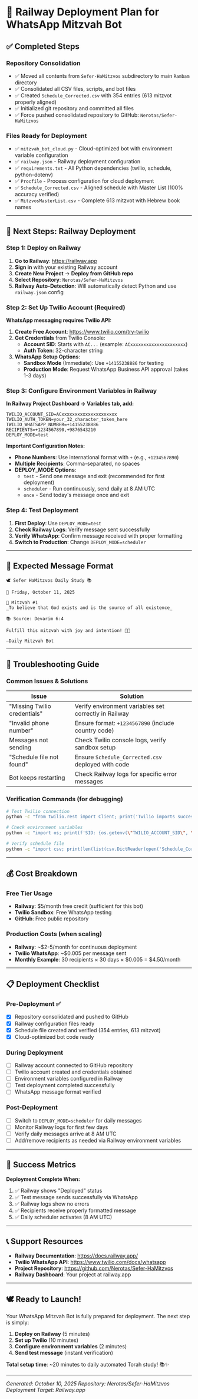 # 🚀 Railway Deployment Plan for WhatsApp Mitzvah Bot

## ✅ **Completed Steps**

### **Repository Consolidation**

- ✅ Moved all contents from `Sefer-HaMitzvos` subdirectory to main `Rambam` directory
- ✅ Consolidated all CSV files, scripts, and bot files
- ✅ Created `Schedule_Corrected.csv` with 354 entries (613 mitzvot properly aligned)
- ✅ Initialized git repository and committed all files
- ✅ Force pushed consolidated repository to GitHub: `Nerotas/Sefer-HaMitzvos`

### **Files Ready for Deployment**

- ✅ `mitzvah_bot_cloud.py` - Cloud-optimized bot with environment variable configuration
- ✅ `railway.json` - Railway deployment configuration
- ✅ `requirements.txt` - All Python dependencies (twilio, schedule, python-dotenv)
- ✅ `Procfile` - Process configuration for cloud deployment
- ✅ `Schedule_Corrected.csv` - Aligned schedule with Master List (100% accuracy verified)
- ✅ `MitzvosMasterList.csv` - Complete 613 mitzvot with Hebrew book names

---

## 🎯 **Next Steps: Railway Deployment**

### **Step 1: Deploy on Railway**

1. **Go to Railway**: https://railway.app
2. **Sign in** with your existing Railway account
3. **Create New Project** → **Deploy from GitHub repo**
4. **Select Repository**: `Nerotas/Sefer-HaMitzvos`
5. **Railway Auto-Detection**: Will automatically detect Python and use `railway.json` config

### **Step 2: Set Up Twilio Account (Required)**

**WhatsApp messaging requires Twilio API:**

1. **Create Free Account**: https://www.twilio.com/try-twilio
2. **Get Credentials** from Twilio Console:
   - **Account SID**: Starts with `AC...` (example: `ACxxxxxxxxxxxxxxxxxxxxx`)
   - **Auth Token**: 32-character string
3. **WhatsApp Setup Options**:
   - **Sandbox Mode** (Immediate): Use `+14155238886` for testing
   - **Production Mode**: Request WhatsApp Business API approval (takes 1-3 days)

### **Step 3: Configure Environment Variables in Railway**

**In Railway Project Dashboard → Variables tab, add:**

```env
TWILIO_ACCOUNT_SID=ACxxxxxxxxxxxxxxxxxxxxx
TWILIO_AUTH_TOKEN=your_32_character_token_here
TWILIO_WHATSAPP_NUMBER=+14155238886
RECIPIENTS=+1234567890,+9876543210
DEPLOY_MODE=test
```

**Important Configuration Notes:**

- **Phone Numbers**: Use international format with `+` (e.g., `+1234567890`)
- **Multiple Recipients**: Comma-separated, no spaces
- **DEPLOY_MODE Options**:
  - `test` - Send one message and exit (recommended for first deployment)
  - `scheduler` - Run continuously, send daily at 8 AM UTC
  - `once` - Send today's message once and exit

### **Step 4: Test Deployment**

1. **First Deploy**: Use `DEPLOY_MODE=test`
2. **Check Railway Logs**: Verify message sent successfully
3. **Verify WhatsApp**: Confirm message received with proper formatting
4. **Switch to Production**: Change `DEPLOY_MODE=scheduler`

---

## 📱 **Expected Message Format**

```
🕊️ Sefer HaMitzvos Daily Study 📚

📅 Friday, October 11, 2025

🔢 Mitzvah #1
_To believe that God exists and is the source of all existence_

📚 Source: Devarim 6:4

Fulfill this mitzvah with joy and intention! 💫🙏

—Daily Mitzvah Bot
```

---

## 🔧 **Troubleshooting Guide**

### **Common Issues & Solutions**

| Issue                        | Solution                                              |
| ---------------------------- | ----------------------------------------------------- |
| "Missing Twilio credentials" | Verify environment variables set correctly in Railway |
| "Invalid phone number"       | Ensure format: `+1234567890` (include country code)   |
| Messages not sending         | Check Twilio console logs, verify sandbox setup       |
| "Schedule file not found"    | Ensure `Schedule_Corrected.csv` deployed with code    |
| Bot keeps restarting         | Check Railway logs for specific error messages        |

### **Verification Commands** (for debugging)

```bash
# Test Twilio connection
python -c "from twilio.rest import Client; print('Twilio imports successfully')"

# Check environment variables
python -c "import os; print(f'SID: {os.getenv(\"TWILIO_ACCOUNT_SID\", \"Not Set\")}')"

# Verify schedule file
python -c "import csv; print(len(list(csv.DictReader(open('Schedule_Corrected.csv')))))"
```

---

## 💰 **Cost Breakdown**

### **Free Tier Usage**

- **Railway**: $5/month free credit (sufficient for this bot)
- **Twilio Sandbox**: Free WhatsApp testing
- **GitHub**: Free public repository

### **Production Costs** (when scaling)

- **Railway**: ~$2-5/month for continuous deployment
- **Twilio WhatsApp**: ~$0.005 per message sent
- **Monthly Example**: 30 recipients × 30 days × $0.005 = $4.50/month

---

## 📋 **Deployment Checklist**

### **Pre-Deployment** ✅

- [x] Repository consolidated and pushed to GitHub
- [x] Railway configuration files ready
- [x] Schedule file created and verified (354 entries, 613 mitzvot)
- [x] Cloud-optimized bot code ready

### **During Deployment**

- [ ] Railway account connected to GitHub repository
- [ ] Twilio account created and credentials obtained
- [ ] Environment variables configured in Railway
- [ ] Test deployment completed successfully
- [ ] WhatsApp message format verified

### **Post-Deployment**

- [ ] Switch to `DEPLOY_MODE=scheduler` for daily messages
- [ ] Monitor Railway logs for first few days
- [ ] Verify daily messages arrive at 8 AM UTC
- [ ] Add/remove recipients as needed via Railway environment variables

---

## 🎯 **Success Metrics**

**Deployment Complete When:**

1. ✅ Railway shows "Deployed" status
2. ✅ Test message sends successfully via WhatsApp
3. ✅ Railway logs show no errors
4. ✅ Recipients receive properly formatted message
5. ✅ Daily scheduler activates (8 AM UTC)

---

## 📞 **Support Resources**

- **Railway Documentation**: https://docs.railway.app/
- **Twilio WhatsApp API**: https://www.twilio.com/docs/whatsapp
- **Project Repository**: https://github.com/Nerotas/Sefer-HaMitzvos
- **Railway Dashboard**: Your project at railway.app

---

## 🕊️ **Ready to Launch!**

Your WhatsApp Mitzvah Bot is fully prepared for deployment. The next step is simply:

1. **Deploy on Railway** (5 minutes)
2. **Set up Twilio** (10 minutes)
3. **Configure environment variables** (2 minutes)
4. **Send test message** (instant verification)

**Total setup time**: ~20 minutes to daily automated Torah study! 📚✨

---

_Generated: October 10, 2025_
_Repository: Nerotas/Sefer-HaMitzvos_
_Deployment Target: Railway.app_
